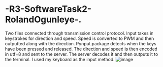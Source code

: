 # -R3-SoftwareTask2-RolandOgunleye-.

Two files connected through transmission control protocol. Input takes in keystrokes for direction and speed. Speed is converted to PWM and then outputted along with the direction. Pynput package detects when the keys have been pressed and released. The direction and speed is then encoded in utf=8 and sent to the server. The server decodes it and then outputs it to the terminal. I used my keyboard as the input method. 
![image](https://user-images.githubusercontent.com/91505947/138610861-549d02a7-0849-44f9-9787-71ff2b32dac1.png)

